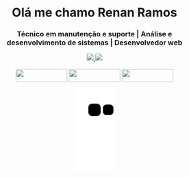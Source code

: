
<h1 align="center">  Olá me chamo Renan Ramos </h1>
<h3 align="center">Técnico em manutenção e suporte | Análise e desenvolvimento de sistemas | Desenvolvedor web</h3>
<div align="center">
  <a href="https://github.com/Ryotruuser">
  <img height="180em" src="https://github-readme-stats.vercel.app/api/top-langs/?username=ryotruuser&theme=chartreuse-dark&layout=compact&langs_count=7"/>
  <img height="180em" src="https://github-readme-stats.vercel.app/api?username=Ryotruuser&show_icons=true&theme=chartreuse-dark&include_all_commits=true&count_private=true"/>  
</div>
  
  <br>
<div align="center"> 
  <!--<a href="https://www.youtube.com/channel/UC_-uuuZbY0AAt9CViNzvc-Q" target="_blank"><img src="https://img.shields.io/badge/YouTube-FF0000?style=for-the-badge&logo=youtube&logoColor=white" target="_blank"></a>-->
  <a href="https://www.instagram.com/riionansr" target="_blank"><img height="30px" width="120px" src="https://img.shields.io/badge/-Instagram-%23E4405F?style=for-the-badge&logo=instagram&logoColor=white" target="_blank"></a>
  <a href="https://www.linkedin.com/in/renan-ramos-1a5b221b9/" target="_blank"><img height="30px" width="120px" src="https://img.shields.io/badge/-LinkedIn-%230077B5?style=for-the-badge&logo=linkedin&logoColor=white" target="_blank"></a> 
  <a href = "https://codepen.io/Ryotruuser"><img height="30px" width="120px" src="https://netology-university.bitbucket.io/guides/img/codepen1-1.jpg" target="_blank"></a>



  ![Snake animation](https://github.com/rafaballerini/rafaballerini/blob/output/github-contribution-grid-snake.svg)
 
</div>

